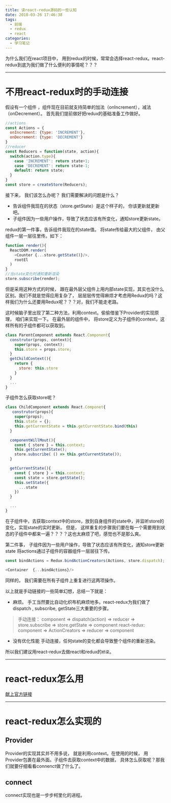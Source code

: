 ```yaml
---
title: 读react-redux源码的一些认知
date: 2018-03-26 17:46:38
tags:
  - 前端
  - redux
  - react
categories:
  - 学习笔记
---
```


为什么我们在react项目中， 用到redux的时候，常常会选择react-redux。react-redux到底为我们做了什么便利的事情呢？？？

---
# 不用react-redux时的手动连接
假设有一个组件 <Counter/>，组件现在目前就支持简单的加法（onIncrement），减法（onDecrement）。
首先我们提前做好把redux的基础准备工作做好。
```js
//actions
const Actions = {
  onIncrement: {type: 'INCREMENT'},
  onDecrement: {type: 'DECREMENT'}
}
//reducer
const Reducers = function(state, action){
  switch(action.type){
    case 'INCREMENT': return state+1;
    case 'DECREMENT': return state-1;
    default: return state;
  }
}
const store = createStore(Reducers);
```
<!-- more -->

接下来， 我们该怎么办呢？
我们需要解决的问题是什么？
* 告诉组件我现在的状态（store.getState）是这个样子的， 你该更新就更新吧。
* 子组件因为一些用户操作，导致了状态应该有所变化，通知store更新state。

redux的第一件事，告诉组件我现在的state值。
将state传给最大的父组件， 由父组件一层一层往里传。如下：
```js
function render(){
  ReactDOM.render(
    <Counter {...store.getState()}/>,
    rootEl  
  )
}
//当state变化时通知重新渲染
store.subscribe(render);
```
但是采用这种方式的时候， 跟在最外层父组件上用内部state实现，其实也没什么区别。我们不就是觉得应用复杂了， 层层层传觉得麻烦才考虑用Redux的吗？这样我们为什么还要用Redux呢？？？对，我们不能走老路。

这时候脑子里出现了第二种方法，利用context。偷偷借鉴下Provider的实现原理， 咱们来实现一下。
在最外层的组件中， 将store定义为子组件的context，这样所有的子组件都可以获取到。
```js
class ParentComponent extends React.Component{
  construtor(props, context){
    super(props, context);
    this.store = props.store;
  }
  getChildContext(){
    return {
      store: this.store
    }
  }
  ...
}
```
子组件怎么获取store呢？
```js
class ChildComponent extends React.Componet{
   construtor(props){
    super(props);
    this.state = {};
    this.getCurrentState = this.getCurrentState.bind(this)
  }

  componentWillMout(){
    const { store } = this.context;
    this.getCurrentState();
    store.subscribe( () => this.getCurrentState());
  }

  getCurrentState(){
    const { store } = this.context;
    const state = store.getState();
    this.setState({
      ...state
    })
  }

  ...
}
```
在子组件中，去获取context中的store，放到自身组件的state中，并监听store的变化，实现state的实时更新。
但是， 这样重复的步骤我们要在每一个需要用到状态的子组件中都来一遍？？？？这也太麻烦了吧，感觉也不是那么爽。

第二件事， 子组件因为一些用户操作，导致了状态应该有所变化，通知store更新state
将actions通过子组件的容器组件一层层往下传。
```js
const bindActions = Redux.bindActionCreators(Actions, store.dispatch);

<Container  {...bindActions}/>
```
同样的， 我们需要在所有子组件上重复进行这两项操作。

以上就是手动链接的一些简单幻想，总结一下就是：
* 麻烦。
  手工当然要比自动化织布机麻烦地多。react-redux为我们做了dispatch , subscribe, getState三大重要的步骤。
> 手动连接： component => dispatch(action) => reducer => store.subscribe => store.getState => component
  react-redux: component => ActionCreators => reducer => component
* 没有优化性能
  手动连接，任何state的变化都会导致整个组件的重新渲染。

所以我们建议用react-redux去做react和redux的`桥梁`。

---
# react-redux怎么用
[献上官方链接](https://github.com/reactjs/react-redux/blob/master/docs/api.md#api)

---
# react-redux怎么实现的
## Provider
Provider的实现其实并不用多说， 就是利用context。在使用的时候， 用Provider包裹在最外面。子组件去获取context中的数据， 具体怎么获取呢？那我们就要仔细看看connenct做了什么了。

## connect
connect实现也是一步步柯里化的进程。



